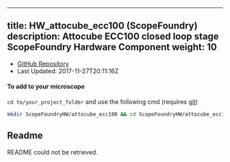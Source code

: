 
---
title: HW_attocube_ecc100 (ScopeFoundry)
description: Attocube ECC100 closed loop stage ScopeFoundry Hardware Component
weight: 10
---
- [GitHub Repository](https://github.com/ScopeFoundry/HW_attocube_ecc100)
- Last Updated: 2017-11-27T20:11:16Z

#### To add to your microscope 

`cd to/your_project_folder` and use the following cmd (requires [git](/docs/100_development/20_git/))

```bash
mkdir ScopeFoundryHW/attocube_ecc100 && cd ScopeFoundryHW/attocube_ecc100 && git init --initial-branch=master && git remote add upstream_ScopeFoundry https://github.com/ScopeFoundry/HW_attocube_ecc100 && git pull upstream_ScopeFoundry master && cd ../..
```

## Readme
README could not be retrieved.
